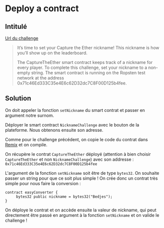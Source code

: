 # Deploy a contract

## Intitulé 

[Url du challenge](https://capturetheether.com/challenges/warmup/nickname/)

> It’s time to set your Capture the Ether nickname! This nickname is how you’ll show up on the leaderboard.
>
> The CaptureTheEther smart contract keeps track of a nickname for every player. To complete this challenge, set your nickname to a non-empty string. The smart contract is running on the Ropsten test network at the address 0x71c46Ed333C35e4E6c62D32dc7C8F00D125b4fee.

## Solution

On doit appeler la fonction `setNickname` du smart contrat et passer en argument notre surnom.

Déployer le smart contract `NicknameChallenge` avec le bouton de la plateforme. Nous obtenons ensuite son adresse.

Comme pour le challenge précédent, on copie le code du contrat dans [Remix](https://remix.ethereum.org/) et on compile.

On récupère le contrat `CaptureTheEther` déployé (attention à bien choisir `CaptureTheEther` et non `NicknameChallenge`) avec son addresse : `0x71c46Ed333C35e4E6c62D32dc7C8F00D125b4fee`

L'argument de la fonction `setNickname` soit être de type `bytes32`. On souhaite passer un string pour que ce soit plus simple ! On crée donc un contrat très simple pour nous faire la conversion :

```solididy
contract easyConverter {
     bytes32 public nickname = bytes32("Bedjes");
}
```

On déploye le contrat et on accède ensuite la valeur de nickname, qui peut directement être passé en argument à la fonction `setNickname` et on valide le challenge !